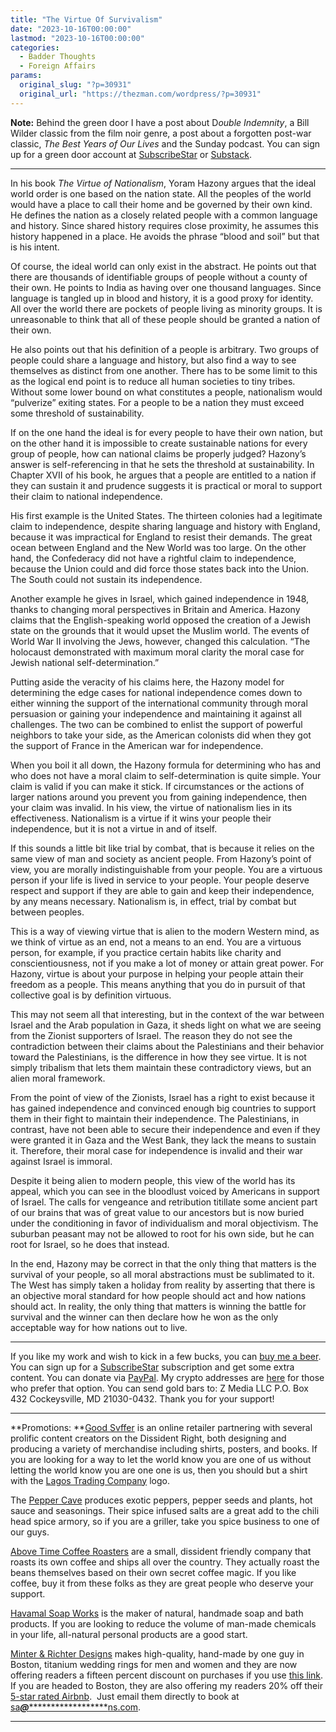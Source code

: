 ```yaml
---
title: "The Virtue Of Survivalism"
date: "2023-10-16T00:00:00"
lastmod: "2023-10-16T00:00:00"
categories:
  - Badder Thoughts
  - Foreign Affairs
params:
  original_slug: "?p=30931"
  original_url: "https://thezman.com/wordpress/?p=30931"
---
```


**Note:** Behind the green door I have a post about D*ouble Indemnity*,
a Bill Wilder classic from the film noir genre, a post about a forgotten
post-war classic, *The Best Years of Our Lives* and the Sunday podcast.
You can sign up for a green door account at
<a href="https://www.subscribestar.com/the-z-blog" rel="noopener"
target="_blank">SubscribeStar</a> or
<a href="https://thedissident.substack.com/" rel="noopener"
target="_blank">Substack</a>.

------------------------------------------------------------------------

In his book *The Virtue of Nationalism*, Yoram Hazony argues that the
ideal world order is one based on the nation state. All the peoples of
the world would have a place to call their home and be governed by their
own kind. He defines the nation as a closely related people with a
common language and history. Since shared history requires close
proximity, he assumes this history happened in a place. He avoids the
phrase “blood and soil” but that is his intent.

Of course, the ideal world can only exist in the abstract. He points out
that there are thousands of identifiable groups of people without a
county of their own. He points to India as having over one thousand
languages. Since language is tangled up in blood and history, it is a
good proxy for identity. All over the world there are pockets of people
living as minority groups. It is unreasonable to think that all of these
people should be granted a nation of their own.

He also points out that his definition of a people is arbitrary. Two
groups of people could share a language and history, but also find a way
to see themselves as distinct from one another. There has to be some
limit to this as the logical end point is to reduce all human societies
to tiny tribes. Without some lower bound on what constitutes a people,
nationalism would “pulverize” exiting states. For a people to be a
nation they must exceed some threshold of sustainability.

If on the one hand the ideal is for every people to have their own
nation, but on the other hand it is impossible to create sustainable
nations for every group of people, how can national claims be properly
judged? Hazony’s answer is self-referencing in that he sets the
threshold at sustainability. In Chapter XVII of his book, he argues that
a people are entitled to a nation if they can sustain it and prudence
suggests it is practical or moral to support their claim to national
independence.

His first example is the United States. The thirteen colonies had a
legitimate claim to independence, despite sharing language and history
with England, because it was impractical for England to resist their
demands. The great ocean between England and the New World was too
large. On the other hand, the Confederacy did not have a rightful claim
to independence, because the Union could and did force those states back
into the Union. The South could not sustain its independence.

Another example he gives in Israel, which gained independence in 1948,
thanks to changing moral perspectives in Britain and America. Hazony
claims that the English-speaking world opposed the creation of a Jewish
state on the grounds that it would upset the Muslim world. The events of
World War II involving the Jews, however, changed this calculation. “The
holocaust demonstrated with maximum moral clarity the moral case for
Jewish national self-determination.”

Putting aside the veracity of his claims here, the Hazony model for
determining the edge cases for national independence comes down to
either winning the support of the international community through moral
persuasion or gaining your independence and maintaining it against all
challenges. The two can be combined to enlist the support of powerful
neighbors to take your side, as the American colonists did when they got
the support of France in the American war for independence.

When you boil it all down, the Hazony formula for determining who has
and who does not have a moral claim to self-determination is quite
simple. Your claim is valid if you can make it stick. If circumstances
or the actions of larger nations around you prevent you from gaining
independence, then your claim was invalid. In his view, the virtue of
nationalism lies in its effectiveness. Nationalism is a virtue if it
wins your people their independence, but it is not a virtue in and of
itself.

If this sounds a little bit like trial by combat, that is because it
relies on the same view of man and society as ancient people. From
Hazony’s point of view, you are morally indistinguishable from your
people. You are a virtuous person if your life is lived in service to
your people. Your people deserve respect and support if they are able to
gain and keep their independence, by any means necessary. Nationalism
is, in effect, trial by combat but between peoples.

This is a way of viewing virtue that is alien to the modern Western
mind, as we think of virtue as an end, not a means to an end. You are a
virtuous person, for example, if you practice certain habits like
charity and conscientiousness, not if you make a lot of money or attain
great power. For Hazony, virtue is about your purpose in helping your
people attain their freedom as a people. This means anything that you do
in pursuit of that collective goal is by definition virtuous.

This may not seem all that interesting, but in the context of the war
between Israel and the Arab population in Gaza, it sheds light on what
we are seeing from the Zionist supporters of Israel. The reason they do
not see the contradiction between their claims about the Palestinians
and their behavior toward the Palestinians, is the difference in how
they see virtue. It is not simply tribalism that lets them maintain
these contradictory views, but an alien moral framework.

From the point of view of the Zionists, Israel has a right to exist
because it has gained independence and convinced enough big countries to
support them in their fight to maintain their independence. The
Palestinians, in contrast, have not been able to secure their
independence and even if they were granted it in Gaza and the West Bank,
they lack the means to sustain it. Therefore, their moral case for
independence is invalid and their war against Israel is immoral.

Despite it being alien to modern people, this view of the world has its
appeal, which you can see in the bloodlust voiced by Americans in
support of Israel. The calls for vengeance and retribution titillate
some ancient part of our brains that was of great value to our ancestors
but is now buried under the conditioning in favor of individualism and
moral objectivism. The suburban peasant may not be allowed to root for
his own side, but he can root for Israel, so he does that instead.

In the end, Hazony may be correct in that the only thing that matters is
the survival of your people, so all moral abstractions must be
sublimated to it. The West has simply taken a holiday from reality by
asserting that there is an objective moral standard for how people
should act and how nations should act. In reality, the only thing that
matters is winning the battle for survival and the winner can then
declare how he won as the only acceptable way for how nations out to
live.

------------------------------------------------------------------------

If you like my work and wish to kick in a few bucks, you can
<a href="https://www.buymeacoffee.com/mujolulu" rel="noopener"
target="_blank">buy me a beer</a>. You can sign up for a
<a href="https://www.subscribestar.com/the-z-blog" rel="noopener"
target="_blank">SubscribeStar</a> subscription and get some extra
content. You can donate via <a
href="https://www.paypal.com/donate/?cmd=_s-xclick&amp;hosted_button_id=UDAS2Q8JYA6CN&amp;source=url"
rel="noopener" target="_blank">PayPal</a>. My crypto addresses are
<a href="https://thezman.com/wordpress/?page_id=22713" rel="noopener"
target="_blank">here</a> for those who prefer that option. You can send
gold bars to: Z Media LLC P.O. Box 432 Cockeysville, MD 21030-0432.
Thank you for your support!

------------------------------------------------------------------------

**Promotions: **<a href="https://goodsvffer.com/" rel="noopener" target="_blank">Good
Svffer</a> is an online retailer partnering with several prolific
content creators on the Dissident Right, both designing and producing a
variety of merchandise including shirts, posters, and books. If you are
looking for a way to let the world know you are one of us without
letting the world know you are one one is us, then you should but a
shirt with the
<a href="https://goodsvffer.com/products/lagos-trading-company"
rel="noopener" target="_blank">Lagos Trading Company</a> logo.

The <a href="https://peppercave.com/shop/ols/products" rel="noopener"
target="_blank">Pepper Cave</a> produces exotic peppers, pepper seeds
and plants, hot sauce and seasonings. Their spice infused salts are a
great add to the chili head spice armory, so if you are a griller, take
you spice business to one of our guys.

<a href="https://abovetimecoffee.com/" rel="noopener"
target="_blank">Above Time Coffee Roasters</a> are a small, dissident
friendly company that roasts its own coffee and ships all over the
country. They actually roast the beans themselves based on their own
secret coffee magic. If you like coffee, buy it from these folks as they
are great people who deserve your support.

<a href="https://havamalsoapworks.com/" rel="noopener"
target="_blank">Havamal Soap Works</a> is the maker of natural, handmade
soap and bath products. If you are looking to reduce the volume of
man-made chemicals in your life, all-natural personal products are a
good start.

<a href="https://www.minterandrichterdesigns.com/"
rel="noreferrer nofollow noopener" target="_blank">Minter &amp; Richter
Designs</a> makes high-quality, hand-made by one guy in Boston, titanium
wedding rings for men and women and they are now offering readers a
fifteen percent discount on purchases if you use
<a href="https://www.minterandrichterdesigns.com/discount/ZMAN"
rel="noreferrer nofollow noopener" target="_blank">this link</a>.
<span class="highlight"><span class="colour"><span class="font"><span class="size">If
you are headed to Boston, they are also offering my readers 20% off
their <a
href="https://www.airbnb.com/users/7988017/listings?user_id=7988017&amp;s=3"
rel="noopener noreferrer" target="_blank">5-star rated Airbnb</a>.  Just
email them directly to book at
<a href="mailto:sa***@*********************ns.com"
data-original-string="u/sveu4Tn5zRqfRlBI+a0Q==cb7rekSKtJJTGBJI8yb3eT8QV0IHCGNvXVZQNSqUCSZbmdecXnpeDCFVvBTecvWr8A0"><span
class="apbct-email-encoder"
data-original-string="7qFwZP1hsHmFaddYX4AbgA==cb7k4+vWrW8gNJMGpwg6ZpAlaIhLu1nLT477NgbEAfHVsU1igxZODnx1k+qMQsrGEP6"
title="This contact has been encoded by Anti-Spam by CleanTalk. Click to decode. To finish the decoding make sure that JavaScript is enabled in your browser.">sa<span
class="apbct-blur">***</span>@<span
class="apbct-blur">*********************</span>ns.com</span></a>.</span></span></span></span>

------------------------------------------------------------------------

